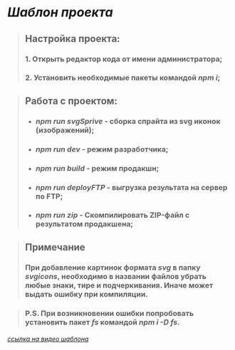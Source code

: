 # _Шаблон проекта_
>## Настройка проекта:
>### 1.  Открыть редактор кода от имени администратора;
>### 2.  Установить необходимые пакеты командой _npm i_;

>## Работа с проектом:
>- ### _npm run svgSprive_ - сборка спрайта из svg иконок (изображений);
>- ### _npm run dev_ - режим разработчика;
>- ### _npm run build_ - режим продакшн;
>- ### _npm run deployFTP_ - выгрузка результата на сервер по FTP;
>- ### _npm run zip_ - Скомпилировать ZIP-файл с результатом продакшена;

>## Примечание
>### При добавление картинок формата _svg_ в папку _svgicons_, необходимо в названии файлов убрать любые знаки, тире и подчеркивания. Иначе может выдать ошибку при компиляции.

>### P.S. При возникновении ошибки попробовать установить пакет _fs_ командой _npm i -D fs_.
###### [ссылка на видео шаблона](https://youtu.be/jU88mLuLWlk)